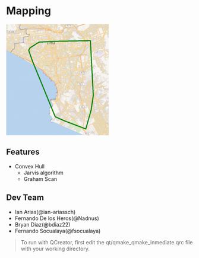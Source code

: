 # Mapping

<img src="img/hull.png" height="300">

## Features 
* Convex Hull   
    - Jarvis algorithm
    - Graham Scan 

## Dev Team
- Ian Arias(@ian-ariassch)
- Fernando De los Heros(@Nadnus)
- Bryan Diaz(@bdiaz22)
- Fernando Socualaya(@fsocualaya)  

> To run with QCreator, first edit the qt/qmake\_qmake\_inmediate.qrc file with your working directory.
